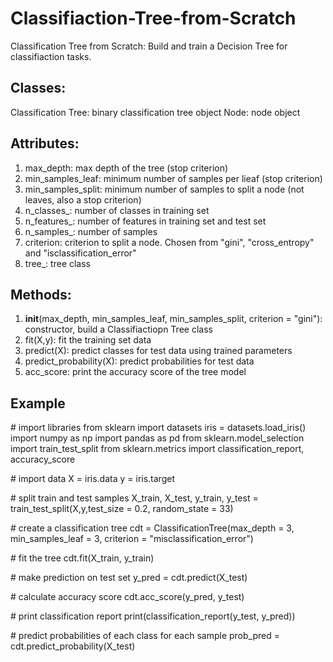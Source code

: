 # Classifiaction-Tree-from-Scratch

Classification Tree from Scratch: Build and train a Decision Tree for classifiaction tasks.

## Classes:
Classification Tree: binary classification tree object
Node: node object

## Attributes:
1. max_depth: max depth of the tree (stop criterion)
2. min_samples_leaf: minimum number of samples per lieaf  (stop criterion)
3. min_samples_split: minimum number of samples to split a node (not leaves, also a stop criterion)
4. n_classes_: number of classes in training set 
5. n_features_: number of features in training set and test set
6. n_samples_: number of samples
7. criterion: criterion to split a node. Chosen from "gini", "cross_entropy" and "isclassification_error"
8. tree_: tree class

## Methods:
1. __init__(max_depth, min_samples_leaf, min_samples_split, criterion = "gini"): constructor, build a Classifiactiopn Tree class
2. fit(X,y): fit the training set data
3. predict(X): predict classes for test data using trained parameters
4. predict_probability(X): predict probabilities for test data
5. acc_score: print the accuracy score of the tree model

## Example
\# import libraries
from sklearn import datasets
iris = datasets.load_iris()
import numpy as np
import pandas as pd
from sklearn.model_selection import train_test_split
from sklearn.metrics import classification_report, accuracy_score

\# import data
X = iris.data
y = iris.target

\# split train and test samples
X_train, X_test, y_train, y_test = train_test_split(X,y,test_size = 0.2, random_state = 33)

\# create a classification tree
cdt = ClassificationTree(max_depth = 3, min_samples_leaf = 3, criterion = "misclassification_error")

\# fit the tree
cdt.fit(X_train, y_train)

\# make prediction on test set
y_pred = cdt.predict(X_test)

\# calculate accuracy score
cdt.acc_score(y_pred, y_test)

\# print classification report
print(classification_report(y_test, y_pred))

\# predict probabilities of each class for each sample
prob_pred = cdt.predict_probability(X_test)
